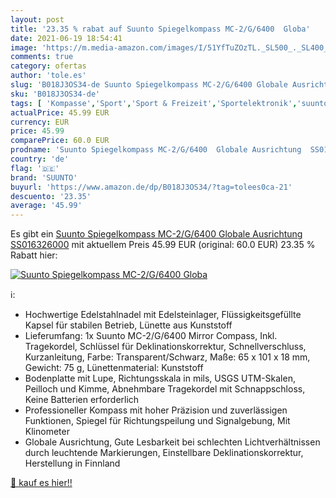 ```yaml
---
layout: post
title: '23.35 % rabat auf Suunto Spiegelkompass MC-2/G/6400  Globa'
date: 2021-06-19 18:54:41
image: 'https://m.media-amazon.com/images/I/51YfTuZOzTL._SL500_._SL400_.jpg'
comments: true
category: ofertas
author: 'tole.es'
slug: 'B018J3OS34-de Suunto Spiegelkompass MC-2/G/6400 Globale Ausrichtung...'
sku: 'B018J3OS34-de'
tags: [ 'Kompasse','Sport','Sport & Freizeit','Sportelektronik','suunto', ]
actualPrice: 45.99 EUR
currency: EUR
price: 45.99
comparePrice: 60.0 EUR
prodname: 'Suunto Spiegelkompass MC-2/G/6400  Globale Ausrichtung  SS016326000'
country: 'de'
flag: '🇩🇪'
brand: 'SUUNTO'
buyurl: 'https://www.amazon.de/dp/B018J3OS34/?tag=tolees0ca-21'
descuento: '23.35'
average: '45.99'
---
```


Es gibt ein [Suunto Spiegelkompass MC-2/G/6400  Globale Ausrichtung  SS016326000](https://www.amazon.de/dp/B018J3OS34/?tag=tolees0ca-21) mit aktuellem Preis 45.99 EUR (original: 60.0 EUR) 23.35 % Rabatt hier:

[![Suunto Spiegelkompass MC-2/G/6400  Globa](https://m.media-amazon.com/images/I/51YfTuZOzTL._SL500_._SL400_.jpg)](https://www.amazon.de/dp/B018J3OS34/?tag=tolees0ca-21)

ℹ️:

- Hochwertige Edelstahlnadel mit Edelsteinlager, Flüssigkeitsgefüllte Kapsel für stabilen Betrieb, Lünette aus Kunststoff
- Lieferumfang: 1x Suunto MC-2/G/6400 Mirror Compass, Inkl. Tragekordel, Schlüssel für Deklinationskorrektur, Schnellverschluss, Kurzanleitung, Farbe: Transparent/Schwarz, Maße: 65 x 101 x 18 mm, Gewicht: 75 g, Lünettenmaterial: Kunststoff
- Bodenplatte mit Lupe, Richtungsskala in mils, USGS UTM-Skalen, Peilloch und Kimme, Abnehmbare Tragekordel mit Schnappschloss, Keine Batterien erforderlich
- Professioneller Kompass mit hoher Präzision und zuverlässigen Funktionen, Spiegel für Richtungspeilung und Signalgebung, Mit Klinometer
- Globale Ausrichtung, Gute Lesbarkeit bei schlechten Lichtverhältnissen durch leuchtende Markierungen, Einstellbare Deklinationskorrektur, Herstellung in Finnland

[🛒 kauf es hier!!](https://www.amazon.de/dp/B018J3OS34/?tag=tolees0ca-21)
